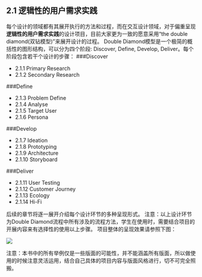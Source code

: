 ## 2.1 逻辑性的用户需求实践
每个设计的领域都有其展开执行的方法和过程，而在交互设计领域，对于偏重呈现**逻辑性的用户需求实践**的设计项目，目前大家更为一致的愿意采用“the double diamond(双钻模型)”来展开设计的过程。
Double Diamond模型是一个极简的概括性的图形结构，可以分为四个阶段: Discover, Define, Develop, Deliver。每个阶段包含若干个设计的步骤：
###Discover
* 2.1.1 Primary Research
* 2.1.2 Secondary Research	

###Define
* 2.1.3 Problem Define
* 2.1.4 Analyse
* 2.1.5 Target User
* 2.1.6 Persona

###Develop
* 2.1.7 Ideation
* 2.1.8 Prototyping
* 2.1.9 Architecture
* 2.1.10 Storyboard

###Deliver
* 2.1.11 User Testing
* 2.1.12 Customer Journey
* 2.1.13 Ecology
* 2.1.14 Hi-Fi

后续的章节将逐一展开介绍每个设计环节的多种呈现形式。
注意：以上设计环节为Double Diamond流程中所有涉及的流程方法，学生在使用时，需要结合项目的开展内容来有选择性的使用以上步骤。
项目整体的呈现效果请参照下图：

![](http://kitpic.makebi.net/ixd/1.png)


注意：本书中的所有举例仅是一些版面的可能性，并不能涵盖所有版面，所以做使用的时候注意灵活运用，结合自己具体的项目内容与版面风格进行，切不可完全照搬。
